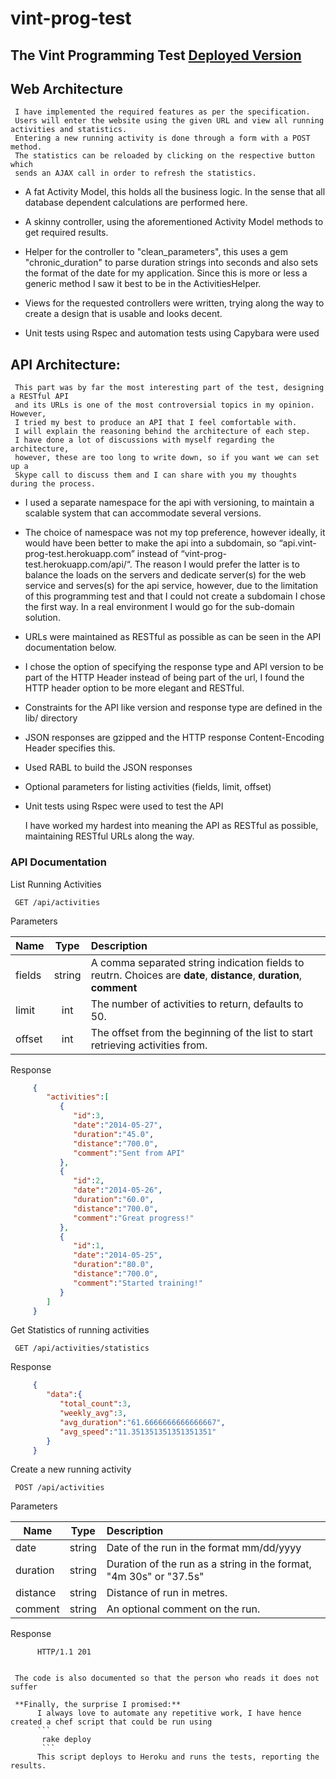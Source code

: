 vint-prog-test
==============

## The Vint Programming Test [Deployed Version](http://vint-prog-test.herokuapp.com/)

## Web Architecture

     I have implemented the required features as per the specification. 
     Users will enter the website using the given URL and view all running activities and statistics. 
     Entering a new running activity is done through a form with a POST method. 
     The statistics can be reloaded by clicking on the respective button which 
     sends an AJAX call in order to refresh the statistics.

* A fat Activity Model, this holds all the business logic.
In the sense that all database dependent calculations are performed here.

* A skinny controller, using the aforementioned Activity Model methods to get required results.

* Helper for the controller to "clean_parameters", this uses a gem "chronic_duration" to parse duration strings 
into seconds and also sets the format of the date for my application. Since this is more or less a generic method 
I saw it best to be in the ActivitiesHelper.

* Views for the requested controllers were written, trying along the way to create a design that is usable 
and looks decent.

* Unit tests using Rspec and automation tests using Capybara were used

 
## API Architecture:

     This part was by far the most interesting part of the test, designing a RESTful API 
     and its URLs is one of the most controversial topics in my opinion. However, 
     I tried my best to produce an API that I feel comfortable with. 
     I will explain the reasoning behind the architecture of each step. 
     I have done a lot of discussions with myself regarding the architecture, 
     however, these are too long to write down, so if you want we can set up a
     Skype call to discuss them and I can share with you my thoughts during the process.



* I used a separate namespace for the api with versioning, to maintain a scalable system that can 
accommodate several versions. 

* The choice of namespace was not my top preference, however ideally, it would have been better to make the api
into a subdomain, so “api.vint-prog-test.herokuapp.com”  instead of “vint-prog-test.herokuapp.com/api/“. 
The reason I would prefer the latter is to balance the loads on the servers and dedicate server(s) for the web
service and serves(s) for the api service, however, due to the limitation of this programming test and that I
could not create a subdomain I chose the first way. In a real environment I would go for the sub-domain solution.

* URLs were maintained as RESTful as possible as can be seen in the API documentation below.

* I chose the option of specifying the response type and API version to be part of the HTTP Header instead of
being part of the url, I found the HTTP header option to be more elegant and RESTful.

* Constraints for the API like version and response type are defined in the lib/ directory

* JSON responses are gzipped and the HTTP response Content-Encoding Header specifies this.

* Used RABL to build the JSON responses

* Optional parameters for listing activities  (fields, limit, offset)

* Unit tests using Rspec were used to test the API



     I have worked my hardest into meaning the API as RESTful as possible, maintaining RESTful URLs along the way.

### API Documentation
List Running Activities
          
     GET /api/activities
          
Parameters
     
| Name        | Type           | Description  |
| ------------- |:-------------:|:-----|
| fields      | string | A comma separated string indication fields to reutrn. Choices are **date**, **distance**, **duration**, **comment**|
| limit      | int      |   The number of activities to return, defaults to 50. |
| offset | int      |    The offset from the beginning of the list to start retrieving activities from. |
     
Response
     
```json
     {
        "activities":[
           {
              "id":3,
              "date":"2014-05-27",
              "duration":"45.0",
              "distance":"700.0",
              "comment":"Sent from API"
           },
           {
              "id":2,
              "date":"2014-05-26",
              "duration":"60.0",
              "distance":"700.0",
              "comment":"Great progress!"
           },
           {
              "id":1,
              "date":"2014-05-25",
              "duration":"80.0",
              "distance":"700.0",
              "comment":"Started training!"
           }
        ]
     }
```
          
Get Statistics of running activities
     
     GET /api/activities/statistics
          
Response
     
```json
     {
        "data":{
           "total_count":3,
           "weekly_avg":3,
           "avg_duration":"61.6666666666666667",
           "avg_speed":"11.351351351351351351"
        }
     }
```
          
Create a new running activity
     
     POST /api/activities
     
Parameters
     
| Name        | Type           | Description  |
| ------------- |:-------------:|:-----|
| date      | string | Date of the run in the format mm/dd/yyyy |
| duration      | string      |   Duration of the run as a string in the format, "4m 30s" or "37.5s" |
| distance | string      |  Distance of run in metres. |
| comment | string      |  An optional comment on the run. |
          
Response

          HTTP/1.1 201
          

     The code is also documented so that the person who reads it does not suffer
     
     **Finally, the surprise I promised:**
          I always love to automate any repetitive work, I have hence created a chef script that could be run using
          ```
           rake deploy
           ```
          This script deploys to Heroku and runs the tests, reporting the results.

